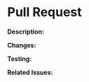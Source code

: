 # Pull Request

**Description:**
<!-- Provide a brief description of the changes introduced by this pull request -->

**Changes:**
<!-- List the main changes made in this pull request -->

**Testing:**
<!-- Describe how you tested these changes -->

**Related Issues:**
<!-- Mention any related issues (e.g., fixes #123) -->
